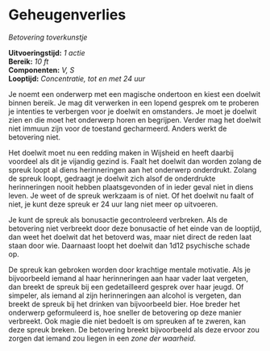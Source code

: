 # Geheugenverlies

_Betovering_
_toverkunstje_

**Uitvoeringstijd:**
_1 actie_  
**Bereik:**
_10 ft_  
**Componenten:**
_V, S_  
**Looptijd:**
_Concentratie, tot en met 24 uur_

Je noemt een onderwerp met een magische ondertoon en kiest een doelwit binnen bereik.
Je mag dit verwerken in een lopend gesprek om te proberen je intenties te verbergen voor je doelwit en omstanders.
Je moet je doelwit zien en die moet het onderwerp horen en begrijpen.
Verder mag het doelwit niet immuun zijn voor de toestand gecharmeerd.
Anders werkt de betovering niet.

Het doelwit moet nu een redding maken in Wijsheid en heeft daarbij voordeel als dit je vijandig gezind is.
Faalt het doelwit dan worden zolang de spreuk loopt al diens herinneringen aan het onderwerp onderdrukt.
Zolang de spreuk loopt, gedraagt je doelwit zich alsof de onderdrukte herinneringen nooit hebben plaatsgevonden of in ieder geval niet in diens leven.
Je weet of de spreuk werkzaam is of niet.
Of het doelwit nu faalt of niet, je kunt deze spreuk er 24 uur lang niet meer op uitvoeren.

Je kunt de spreuk als bonusactie gecontroleerd verbreken.
Als de betovering niet verbreekt door deze bonusactie of het einde van de looptijd, dan weet het doelwit dat het betoverd was, maar niet direct de reden laat staan door wie.
Daarnaast loopt het doelwit dan 1d12 psychische schade op.

De spreuk kan gebroken worden door krachtige mentale motivatie.
Als je bijvoorbeeld iemand al haar herinneringen aan haar vader laat vergeten, dan breekt de spreuk bij een gedetailleerd gesprek over haar jeugd.
Of simpeler, als iemand al zijn herinneringen aan alcohol is vergeten, dan breekt de spreuk bij het drinken van bijvoorbeeld bier.
Hoe breder het onderwerp geformuleerd is, hoe sneller de betovering op deze manier verbreekt.
Ook magie die niet bedoelt is om spreuken af te zweren, kan deze spreuk breken.
De betovering breekt bijvoorbeeld als deze ervoor zou zorgen dat iemand zou liegen in een _zone der waarheid_.
